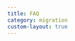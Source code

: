 ```yaml
---
title: FAQ
category: migration
custom-layout: true
---
```


<script setup lang="ts">
  import TheFAQ from "@/views/migration/TheFAQ.vue"
</script>

<TheFAQ />
